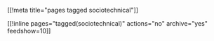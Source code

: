 [[!meta title="pages tagged sociotechnical"]]

[[!inline pages="tagged(sociotechnical)" actions="no" archive="yes"
feedshow=10]]

